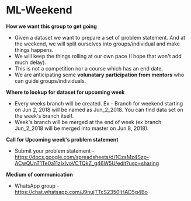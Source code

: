 # ML-Weekend

**How we want this group to get going**

* Given a dataset we want to prepare a set of problem statement. And at the weekend, we will split ourselves into groups/individual and make things happens.
* We will keep the things rolling at our own pace (I hope that won't add much delay).
* This is not a competition nor a course which has an end date.
* We are anticipating some **volunatary participation from mentors** who can guide groups/individuals.

**Where to lookup for dataset for upcoming week**

* Every weeks branch will be created. Ex - Branch for weekend starting on Jun 2, 2018 will be named as Jun_2_2018.
You can find data set on the week's branch itself.
* Week's branch will be merged at the end of week (ex branch Jun_2_2018 will be merged into master on Jun 8, 2018).

**Call for Upcoming week's problem statement**
* Submit your problem statement - https://docs.google.com/spreadsheets/d/1CzsMz4Szp-ACwQUnT1Te0a11zIxlvoVCTQkZ_g46W5U/edit?usp=sharing

**Medium of communication**
* WhatsApp group - https://chat.whatsapp.com/J9nujTTcS2350IHAD5g4Bo
